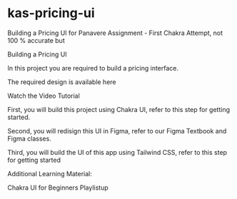 # kas-pricing-ui
Building a Pricing UI for Panavere Assignment - First Chakra Attempt, not 100 % accurate but 

Building a Pricing UI

In this project you are required to build a pricing interface.

The required design is available here

Watch the Video Tutorial

First, you will build this project using Chakra UI, refer to this step for getting started.

Second, you will redisign this UI in Figma, refer to our Figma Textbook and Figma classes.

Third, you will build the UI of this app using Tailwind CSS, refer to this step for getting started

Additional Learning Material:

Chakra UI for Beginners Playlistup